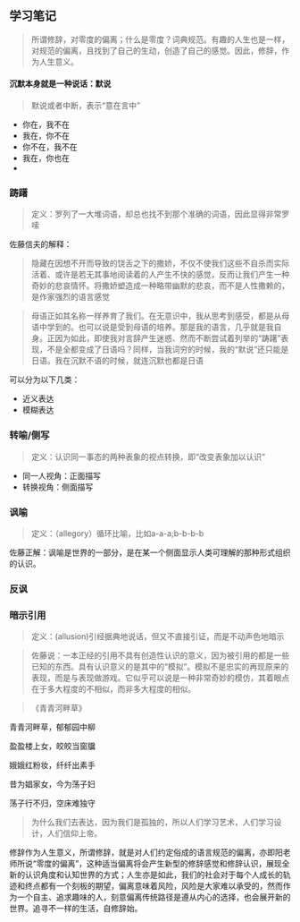 ## 学习笔记

> 所谓修辞，对零度的偏离；什么是零度？词典规范。有趣的人生也是一样，对规范的偏离，且找到了自己的生动，创造了自己的感觉。因此，修辞，作为人生意义。

#### 沉默本身就是一种说话：默说

> 默说或者中断，表示“意在言中”

- 你在，我不在
- 我在，你不在
- 你不在，我不在
- 我在，你也在
- 

### 踌躇

> 定义：罗列了一大堆词语，却总也找不到那个准确的词语，因此显得非常罗嗦

佐藤信夫的解释：

> 隐藏在因想不开而导致的饶舌之下的撒娇，不仅不使我们这些不自杀而实际活着、或许是若无其事地阅读着的人产生不快的感觉，反而让我们产生一种奇妙的悲哀情怀。将撒娇塑造成一种略带幽默的悲哀，而不是人性撒赖的，是作家强烈的语言感觉

> 母语正如其名称一样养育了我们。在无意识中，我从思考到感受，都是从母语中学到的。也可以说是受到母语的培养。那是我的语言，几乎就是我自身。正因为如此，即使我对言辞产生迷惑、然而不断尝试着列举的“踌躇”表现，不是全都变成了日语吗？同样，当我词穷的时候，我的“默说”还只能是日语。我在沉默不语的时候，就连沉默也都是日语



可以分为以下几类：

- 近义表达
- 模糊表达


### 转喻/侧写

> 定义：认识同一事态的两种表象的视点转换，即“改变表象加以认识”

- 同一人视角：正面描写
- 转换视角：侧面描写



### 讽喻

> 定义：（allegory）循环比喻，比如a-a-a;b-b-b-b

佐藤正解：讽喻是世界的一部分，是在某一个侧面显示人类可理解的那种形式组织的认识。

### 反讽

### 暗示引用

> 定义：(allusion)引经据典地说话，但又不直接引证，而是不动声色地暗示

> 佐藤说：一本正经的引用不具有创造性认识的意义，因为被引用的都是一些已知的东西。具有认识意义的是其中的“模拟”。模拟不是忠实的再现原来的表现，而是与表现做游戏。它似乎可以说是一种非常奇妙的模仿，其着眼点在于多大程度的不相似，而非多大程度的相似。

> 《青青河畔草》

青青河畔草，郁郁园中柳

盈盈楼上女，皎皎当窗牖

娥娥红粉妆，纤纤出素手

昔为娼家女，今为荡子妇

荡子行不归，空床难独守

> 为什么我们去表达，因为我们是孤独的，所以人们学习艺术，人们学习设计，人们信仰上帝。

修辞作为人生意义，所谓修辞，就是对人们约定俗成的语言规范的偏离，亦即阳老师所说“零度的偏离”，这种适当偏离将会产生新型的修辞感觉和修辞认识，展现全新的认识角度和认知世界的方式；人生亦是如此，我们的社会对于每个人成长的轨迹和终点都有一个刻板的期望，偏离意味着风险，风险是大家难以承受的，然而作为一个自主、追求趣味的人，刻意偏离传统路径是遵从内心的选择，也会展开新的世界。追寻不一样的生活，自修辞始。

